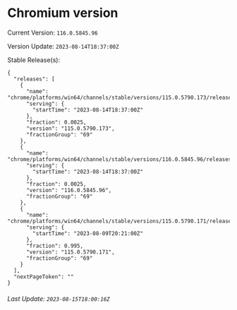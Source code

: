 # Chromium version

Current Version: `116.0.5845.96`

Version Update: `2023-08-14T18:37:00Z`

Stable Release(s):
```
{
  "releases": [
    {
      "name": "chrome/platforms/win64/channels/stable/versions/115.0.5790.173/releases/1692038220",
      "serving": {
        "startTime": "2023-08-14T18:37:00Z"
      },
      "fraction": 0.0025,
      "version": "115.0.5790.173",
      "fractionGroup": "69"
    },
    {
      "name": "chrome/platforms/win64/channels/stable/versions/116.0.5845.96/releases/1692038220",
      "serving": {
        "startTime": "2023-08-14T18:37:00Z"
      },
      "fraction": 0.0025,
      "version": "116.0.5845.96",
      "fractionGroup": "69"
    },
    {
      "name": "chrome/platforms/win64/channels/stable/versions/115.0.5790.171/releases/1691612460",
      "serving": {
        "startTime": "2023-08-09T20:21:00Z"
      },
      "fraction": 0.995,
      "version": "115.0.5790.171",
      "fractionGroup": "69"
    }
  ],
  "nextPageToken": ""
}
```

###### Last Update: `2023-08-15T18:00:16Z`
        